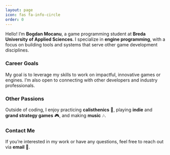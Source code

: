 ```yaml
---
layout: page
icon: fas fa-info-circle
order: 0
---
```


Hello! I’m **Bogdan Mocanu**, a game programming student at **Breda University of Applied Sciences**. I specialize in **engine programming**, with a focus on building tools and systems that serve other game development disciplines.

### Career Goals

My goal is to leverage my skills to work on impactful, innovative games or engines. I’m also open to connecting with other developers and industry professionals.

### Other Passions

Outside of coding, I enjoy practicing **calisthenics** 💪, playing **indie** and **grand strategy games** 🎮, and making **music** 🎶.

### Contact Me

If you’re interested in my work or have any questions, feel free to reach out via **email** 📧.

